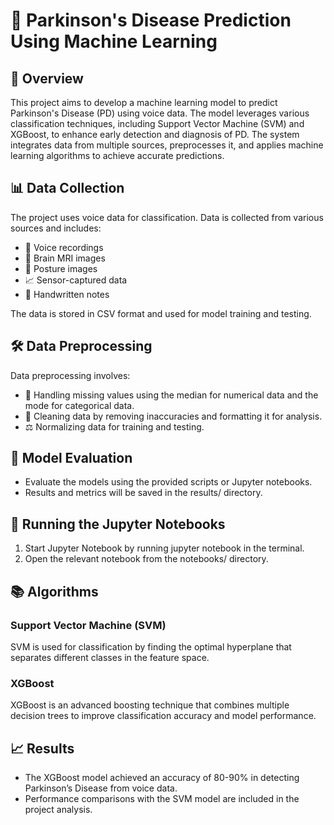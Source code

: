 # 🧠 Parkinson's Disease Prediction Using Machine Learning

## 📄 Overview
This project aims to develop a machine learning model to predict Parkinson's Disease (PD) using voice data. The model leverages various classification techniques, including Support Vector Machine (SVM) and XGBoost, to enhance early detection and diagnosis of PD. The system integrates data from multiple sources, preprocesses it, and applies machine learning algorithms to achieve accurate predictions.

## 📊 Data Collection
The project uses voice data for classification. Data is collected from various sources and includes:
- 🎤 Voice recordings
- 🧠 Brain MRI images
- 🧍 Posture images
- 📈 Sensor-captured data
- 📝 Handwritten notes

The data is stored in CSV format and used for model training and testing.

## 🛠 Data Preprocessing
Data preprocessing involves:
- 🔄 Handling missing values using the median for numerical data and the mode for categorical data.
- 🧹 Cleaning data by removing inaccuracies and formatting it for analysis.
- ⚖ Normalizing data for training and testing.

## 🧪 Model Evaluation
- Evaluate the models using the provided scripts or Jupyter notebooks.
- Results and metrics will be saved in the results/ directory.

## 📝 Running the Jupyter Notebooks
1. Start Jupyter Notebook by running jupyter notebook in the terminal.
2. Open the relevant notebook from the notebooks/ directory.

## 📚 Algorithms

### Support Vector Machine (SVM)
SVM is used for classification by finding the optimal hyperplane that separates different classes in the feature space.

### XGBoost
XGBoost is an advanced boosting technique that combines multiple decision trees to improve classification accuracy and model performance.

## 📈 Results
- The XGBoost model achieved an accuracy of 80-90% in detecting Parkinson’s Disease from voice data.
- Performance comparisons with the SVM model are included in the project analysis.
